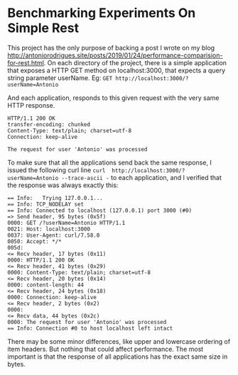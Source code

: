# Benchmarking Experiments On Simple Rest

This project has the only purpose of backing a post I wrote on my blog <http://antoniorodrigues.site/posts/2019/01/24/performance-comparision-for-rest.html>.
On each directory of the project,  there is a simple application that exposes a HTTP GET method on localhost:3000, that expects a query string parameter userName. Eg:
`GET http://localhost:3000/?userName=Antonio`

And each application, responds to this given request with the very same HTTP response.
```
HTTP/1.1 200 OK
transfer-encoding: chunked
Content-Type: text/plain; charset=utf-8
Connection: keep-alive

The request for user 'Antonio' was processed 
```

To make sure that all the applications send back the same response, I issued the following curl line `curl  http://localhost:3000/?userName=Antonio --trace-ascii -` to each application, and I verified that the response was always exactly this:
```
== Info:   Trying 127.0.0.1...
== Info: TCP_NODELAY set
== Info: Connected to localhost (127.0.0.1) port 3000 (#0)
=> Send header, 95 bytes (0x5f)
0000: GET /?userName=Antonio HTTP/1.1
0021: Host: localhost:3000
0037: User-Agent: curl/7.58.0
0050: Accept: */*
005d: 
<= Recv header, 17 bytes (0x11)
0000: HTTP/1.1 200 OK
<= Recv header, 41 bytes (0x29)
0000: Content-Type: text/plain; charset=utf-8
<= Recv header, 20 bytes (0x14)
0000: content-length: 44
<= Recv header, 24 bytes (0x18)
0000: Connection: keep-alive
<= Recv header, 2 bytes (0x2)
0000: 
<= Recv data, 44 bytes (0x2c)
0000: The request for user 'Antonio' was processed
== Info: Connection #0 to host localhost left intact
```
There may be some minor differences, like upper and lowercase ordering of item headers. But nothing that could affect performance. The most important is that the response of all applications has the exact same size in bytes.


